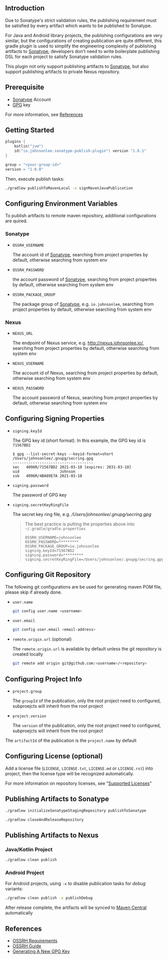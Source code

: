 ## Introduction

Due to Sonatype's strict validation rules, the publishing requirement must be satisfied by every artifact which wants to be published to Sonatype.

For Java and Android library projects, the publishing configurations are very similar, but the configurations of creating publication are quite different, this gradle plugin is used to simplify the engineering complexity of publishing artifacts to [Sonatype](https://oss.sonatype.org/), developers don't need to write boilerplate publishing DSL for each project to satisfy Sonatype validation rules.

This plugin not only support publishing artifacts to [Sonatype](https://oss.sonatype.org/), but also support publishing artifacts to private Nexus repository.

## Prerequisite

* [Sonatype](https://oss.sonatype.org/) Account
* [GPG](https://gnupg.org/) key

For more information, see [References](#references)

## Getting Started

```kotlin
plugins {
    kotlin("jvm")
    id("io.johnsonlee.sonatype-publish-plugin") version "1.6.1"
}

group = "<your-group-id>"
version = "1.0.0"
```

Then, execute publish tasks:

```bash
./gradlew publishToMavenLocal -x signMavenJavaPublication
```

## Configuring Environment Variables

To publish artifacts to remote maven repository, additional configurations are quired.

### Sonatype

* `OSSRH_USERNAME`

    The account id of [Sonatype](https://oss.sonatype.org/), searching from project properties by default, otherwise searching from system env

* `OSSRH_PASSWORD`

    the account password of [Sonatype](https://oss.sonatype.org/), searching from project properties by default, otherwise searching from system env

* `OSSRH_PACKAGE_GROUP`

    The package group of [Sonatype](https://oss.sonatype.org/), e.g. `io.johnsonlee`, searching from project properties by default, otherwise searching from system env

### Nexus

* `NEXUS_URL`

    The endpoint of Nexus service, e.g. http://nexus.johnsonlee.io/, searching from project properties by default, otherwise searching from system env

* `NEXUS_USERNAME`

    The account id of Nexus, searching from project properties by default, otherwise searching from system env

* `NEXUS_PASSWORD`

    The account password of Nexus, searching from project properties by default, otherwise searching from system env

## Configuring Signing Properties

* `signing.keyId`

    The GPG key id (short format). In this example, the GPG key id is `71567BD2`

    ```
    $ gpg --list-secret-keys --keyid-format=short
    /Users/johnsonlee/.gnupg/secring.gpg
    ------------------------------------
    sec   4096R/71567BD2 2021-03-10 [expires: 2031-03-10]
    uid                  Johnson
    ssb   4096R/4BA89E7A 2021-03-10
    ```

* `signing.password`

    The password of GPG key

* `signing.secretKeyRingFile`

    The secret key ring file, e.g. */Users/johnsonlee/.gnupg/secring.gpg*

    > The best practice is putting the properties above into `~/.gradle/gradle.properties` 
    >
    > ```properties
    > OSSRH_USERNAME=johnsonlee
    > OSSRH_PASSWORD=*********
    > OSSRH_PACKAGE_GROUP=io.johnsonlee
    > signing.keyId=71567BD2
    > signing.password=*********
    > signing.secretKeyRingFile=/Users/johnsonlee/.gnupg/secring.gpg
    > ```

## Configuring Git Repository

The following git configurations are be used for generating maven POM file, please skip if already done.

* `user.name`

    ```bash
    git config user.name <username>
    ```

* `user.email`

    ```bash
    git config user.email <email-address>
    ```

* `remote.origin.url` (optional)

    The `remote.origin.url`  is available by default unless the git repository is created locally

    ```bash
    git remote add origin git@github.com:<username>/<repository>
    ```

## Configuring Project Info

* `project.group`

    The `groupId` of the publication, only the root project need to configured, subproejcts will inherit from the root project

* `project.version`

    The `version` of the publication, only the root project need to configured, subproejcts will inherit from the root project

The `artifactId` of the publication is the `project.name` by default

## Configuring License (optional)

Add a license file (`LICENSE`, `LICENSE.txt`, `LICENSE.md` or `LICENSE.rst`) into project, then the license type will be recognized automatically.

For more information on repository licenses, see "[Supported Licenses](https://docs.github.com/en/repositories/managing-your-repositorys-settings-and-features/customizing-your-repository/licensing-a-repository#searching-github-by-license-type)"

## Publishing Artifacts to Sonatype

```bash
./gradlew initializeSonatypeStagingRepository publishToSonatype
```

```bash
./gradlew closeAndReleaseRepository
```

## Publishing Artifacts to Nexus

### Java/Kotlin Project

```bash
./gradlew clean publish
```

### Android Project

For Android projects,  using `-x` to disable publication tasks for *debug* variants:

```bash
./gradlew clean publish -x publishDebug
```

After release complete, the artifacts will be synced to [Maven Central](https://mvnrepository.com/repos/central) automatically

## References

- [OSSRH Requirements](https://central.sonatype.org/publish/requirements/)
- [OSSRH Guide](https://central.sonatype.org/publish/publish-guide/)
- [Generating A New GPG Key](https://docs.github.com/en/authentication/managing-commit-signature-verification/generating-a-new-gpg-key)

